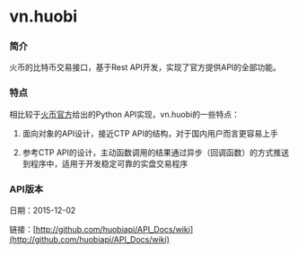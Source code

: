 # vn.huobi

### 简介

火币的比特币交易接口，基于Rest API开发，实现了官方提供API的全部功能。

### 特点
相比较于[火币官方](http://github.com/huobiapi/API_Docs/)给出的Python API实现，vn.huobi的一些特点：

1. 面向对象的API设计，接近CTP API的结构，对于国内用户而言更容易上手

2. 参考CTP API的设计，主动函数调用的结果通过异步（回调函数）的方式推送到程序中，适用于开发稳定可靠的实盘交易程序

### API版本
日期：2015-12-02

链接：[http://github.com/huobiapi/API_Docs/wiki](http://github.com/huobiapi/API_Docs/wiki)

